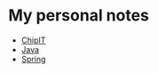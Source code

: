 # My personal notes

- [ChipIT](./doc/chipit.md)
- [Java](./doc/java.md)
- [Spring](./doc/spring.md)

